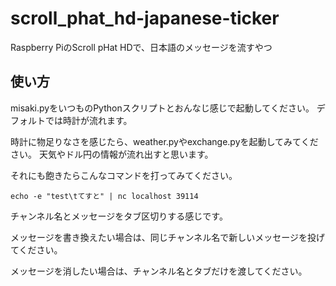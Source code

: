 # scroll_phat_hd-japanese-ticker

Raspberry PiのScroll pHat HDで、日本語のメッセージを流すやつ

## 使い方

misaki.pyをいつものPythonスクリプトとおんなじ感じで起動してください。
デフォルトでは時計が流れます。

時計に物足りなさを感じたら、weather.pyやexchange.pyを起動してみてください。
天気やドル円の情報が流れ出すと思います。

それにも飽きたらこんなコマンドを打ってみてください。

```
echo -e "test\tてすと" | nc localhost 39114
```

チャンネル名とメッセージをタブ区切りする感じです。

メッセージを書き換えたい場合は、同じチャンネル名で新しいメッセージを投げてください。

メッセージを消したい場合は、チャンネル名とタブだけを渡してください。
